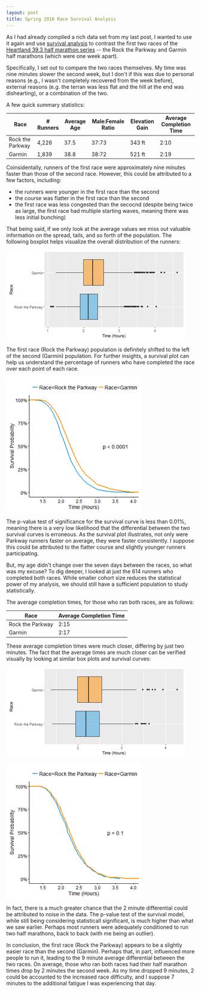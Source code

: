 ```yaml
---
layout: post
title: Spring 2016 Race Survival Analysis
---
```


As I had already compiled a rich data set from my last post, I wanted to use it again and use [survival analysis](https://en.wikipedia.org/wiki/Survival_analysis) to contrast the first two races of the [Heartland 39.3 half marathon series](http://www.heartland393.com) -- the Rock the Parkway and Garmin half marathons (which were one week apart).

Specifically, I set out to compare the two races themselves. My time was nine minutes slower the second week, but I don't if this was due to personal reasons (e.g., I wasn't completely recovered from the week before), external reasons (e.g. the terran was less flat and the hill at the end was dishearting), or a combination of the two.

A few quick summary statistics:

| Race | # Runners | Average Age | Male:Female Ratio | Elevation Gain | Average Completion Time |
|----------|----------|----------|----------|----------|----------|
| Rock the Parkway | 4,226 | 37.5  | 37:73 | 343 ft | 2:10 |
| Garmin | 1,839 | 38.8 | 38:72 | 521 ft | 2:19 |

Coinsidentally, runners of the first race were approximately nine minutes faster than those of the second race. However, this could be attributed to a few factors, including:
* the runners were younger in the first race than the second
* the course was flatter in the first race than the second
* the first race was less congested than the secocnd (despite being twice as large, the first race had multiple starting waves, meaning there was less initial bunching) 

That being said, if we only look at the average values we miss out valuable information on the spread, tails, and so forth of the population. The following boxplot helps visualize the overall distribution of the runners:

![Box Plot](https://raw.githubusercontent.com/johnsug/johnsug.github.io/master/_posts/race_survival_analysis/2016-survival-boxplot-01.png)

The first race (Rock the Parkway) population is definitely shifted to the left of the second (Garmin) population. For further insights, a survival plot can help us understand the percentage of runners who have completed the race over each point of each race.

![Survival Curve](https://raw.githubusercontent.com/johnsug/johnsug.github.io/master/_posts/race_survival_analysis/2016-survival-curve-01.png)

The p-value test of significance for the survival curve is less than 0.01%, meaning there is a very low likelihood that the differential between the two survival curves is erroneous. As the survival plot illustrates, not only were Parkway runners faster on average, they were faster consistently. I suppose this could be attributed to the flatter course and slightly younger runners participating.

But, my age didn't change over the seven days between the races, so what was my excuse? To dig deeper, I looked at just the 614 runners who completed both races. While smaller cohort size reduces the statistical power of my analysis, we should still have a sufficient population to study statistically.

The average completion times, for those who ran both races, are as follows:

| Race | Average Completion Time |
|----------|----------|
| Rock the Parkway | 2:15 |
| Garmin | 2:17 |

These average completion times were much closer, differing by just two minutes. The fact that the average times are much closer can be verified visually by looking at similar box plots and survival curves:

![Box Plot](https://raw.githubusercontent.com/johnsug/johnsug.github.io/master/_posts/race_survival_analysis/2016-survival-boxplot-02.png)

![Survival Curve](https://raw.githubusercontent.com/johnsug/johnsug.github.io/master/_posts/race_survival_analysis/2016-survival-curve-02.png)

In fact, there is a much greater chance that the 2 minute differential could be attributed to noise in the data. The p-value test of the survival model, while still being considering statisticall significant, is much higher than what we saw earlier. Perhaps most runners were adequately conditioned to run two half marathons, back to back (with me being an outlier).

In conclusion, the first race (Rock the Parkway) appears to be a slightly easier race than the second (Garmin). Perhaps that, in part, influenced more people to run it, leading to the 9 minute average differential between the two races. On average, those who ran both races had their half marathon times drop by 2 minutes the second week. As my time dropped 9 minutes, 2 could be accounted to the increased race difficulty, and I suppose 7 minutes to the additional fatigue I was experiencing that day.
